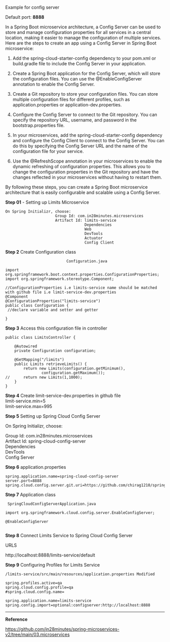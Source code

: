 Example for config server

Default port: **8888**

In a Spring Boot microservice architecture, a Config Server can be used to store and manage configuration properties for all services in a central location, making it easier to manage the configuration of multiple services. Here are the steps to create an app using a Config Server in Spring Boot microservice:

1. Add the spring-cloud-starter-config dependency to your pom.xml or build.gradle file to include the Config Server in your application.

2. Create a Spring Boot application for the Config Server, which will store the configuration files. You can use the @EnableConfigServer annotation to enable the Config Server.

3. Create a Git repository to store your configuration files. You can store multiple configuration files for different profiles, such as application.properties or application-dev.properties.

4. Configure the Config Server to connect to the Git repository. You can specify the repository URL, username, and password in the bootstrap.properties file.

5. In your microservices, add the spring-cloud-starter-config dependency and configure the Config Client to connect to the Config Server. You can do this by specifying the Config Server URL and the name of the configuration file for your service.

6. Use the @RefreshScope annotation in your microservices to enable the dynamic refreshing of configuration properties. This allows you to change the configuration properties in the Git repository and have the changes reflected in your microservices without having to restart them.

By following these steps, you can create a Spring Boot microservice architecture that is easily configurable and scalable using a Config Server.


**Step 01** - Setting up Limits Microservice
```
On Spring Initializr, choose:
                      Group Id: com.in28minutes.microservices  
                      Artifact Id: limits-service  
                                   Dependencies  
                                   Web  
                                   DevTools  
                                   Actuator  
                                   Config Client  
```  

**Step 2** Create Configuration class  
```                             
                           Configuration.java  
  
import org.springframework.boot.context.properties.ConfigurationProperties;  
import org.springframework.stereotype.Component;  
  
//ConfigurationProperties i.e limits-service name should be matched with github file i.e limit-service-dev.properties    
@Component  
@ConfigurationProperties("limits-service")   
public class Configuration {  
 //declare variable and setter and getter  
  
}  
```
  
**Step 3** Access this configuration file in controller  
```@RestController  
public class LimitsController {  
  
	@Autowired  
	private Configuration configuration;  
  
	@GetMapping("/limits")  
	public Limits retrieveLimits() {  
		return new Limits(configuration.getMinimum(),   
				configuration.getMaximum());  
//		return new Limits(1,1000);  
	}  
}    
```

**Step 4** Create limit-service-dev.properties in github file   
              limit-service.min=5  
              limit-service.max=995  
  
**Step 5** Setting up Spring Cloud Config Server  
  
On Spring Initializr, choose:  
  
Group Id: com.in28minutes.microservices  
Artifact Id: spring-cloud-config-server  
Dependencies  
DevTools  
Config Server  
  
**Step 6** application.properties  
```
spring.application.name=spring-cloud-config-server  
server.port=8888  
spring.cloud.config.server.git.uri=https://github.com/chirag1210/springcloudconfiguration  
```  
  
**Step 7** Application class   
```
 SpringCloudConfigServerApplication.java  
  
import org.springframework.cloud.config.server.EnableConfigServer;  
  
@EnableConfigServer  
  
```  
**Step 8**  Connect Limits Service to Spring Cloud Config Server  
  
URLS  
  
http://localhost:8888/limits-service/default  
  
**Step 9** Configuring Profiles for Limits Service  
```  
/limits-service/src/main/resources/application.properties Modified  
  
spring.profiles.active=qa  
spring.cloud.config.profile=qa  
#spring.cloud.config.name=  
  
spring.application.name=limits-service  
spring.config.import=optional:configserver:http://localhost:8888  

```
----------------------------------------------------------------------------------
**Reference** 

https://github.com/in28minutes/spring-microservices-v2/tree/main/03.microservices















